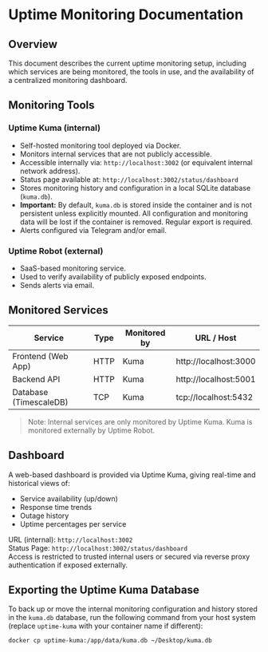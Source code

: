 # Uptime Monitoring Documentation

## Overview

This document describes the current uptime monitoring setup, including which services are being monitored, the tools in use, and the availability of a centralized monitoring dashboard.

## Monitoring Tools

### Uptime Kuma (internal)
- Self-hosted monitoring tool deployed via Docker.
- Monitors internal services that are not publicly accessible.
- Accessible internally via: `http://localhost:3002` (or equivalent internal network address).
- Status page available at: `http://localhost:3002/status/dashboard`
- Stores monitoring history and configuration in a local SQLite database (`kuma.db`).
- **Important:** By default, `kuma.db` is stored inside the container and is not persistent unless explicitly mounted. All configuration and monitoring data will be lost if the container is removed. Regular export is required.
- Alerts configured via Telegram and/or email.

### Uptime Robot (external)
- SaaS-based monitoring service.
- Used to verify availability of publicly exposed endpoints.
- Sends alerts via email.

## Monitored Services

| Service                  | Type         | Monitored by       | URL / Host                          |
|--------------------------|--------------|--------------------|-------------------------------------|
| Frontend (Web App)       | HTTP         | Kuma | http://localhost:3000  |
| Backend API              | HTTP         | Kuma | http://localhost:5001  |
| Database (TimescaleDB)   | TCP          | Kuma               | tcp://localhost:5432               |

> Note: Internal services are only monitored by Uptime Kuma. Kuma is monitored externally by Uptime Robot.

## Dashboard

A web-based dashboard is provided via Uptime Kuma, giving real-time and historical views of:
- Service availability (up/down)
- Response time trends
- Outage history
- Uptime percentages per service

URL (internal): `http://localhost:3002`  
Status Page: `http://localhost:3002/status/dashboard`  
Access is restricted to trusted internal users or secured via reverse proxy authentication if exposed externally.


## Exporting the Uptime Kuma Database

To back up or move the internal monitoring configuration and history stored in the `kuma.db` database, run the following command from your host system (replace `uptime-kuma` with your container name if different):

```bash
docker cp uptime-kuma:/app/data/kuma.db ~/Desktop/kuma.db
